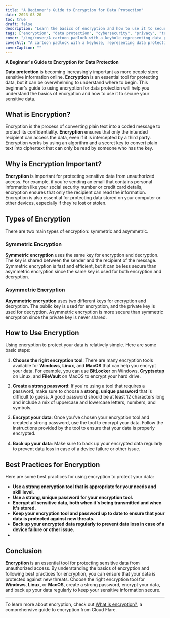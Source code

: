 ```yaml
---
title: "A Beginner's Guide to Encryption for Data Protection"
date: 2023-03-20
toc: true
draft: false
description: "Learn the basics of encryption and how to use it to secure your sensitive data with this beginner's guide to encryption."
tags: ["encryption", "data protection", "cybersecurity", "privacy", "technology", "online security", "symmetric encryption", "asymmetric encryption", "security", "internet privacy", "cryptography", "encrypted messaging", "digital security", "data privacy", "encrypted data", "encryption software", "data encryption", "computer security", "network security", "password protection"]
cover: "/img/cover/A_cartoon_padlock_with_a_keyhole_representing_data_protection.png"
coverAlt: "A cartoon padlock with a keyhole, representing data protection through encryption."
coverCaption: ""
---
```

**A Beginner's Guide to Encryption for Data Protection**

**Data protection** is becoming increasingly important as more people store sensitive information online. **Encryption** is an essential tool for protecting data, but it can be overwhelming to understand where to begin. This beginner's guide to using encryption for data protection will help you understand the basics of encryption and how to use it to secure your sensitive data.

## What is Encryption?

Encryption is the process of converting plain text into a coded message to protect its confidentiality. **Encryption** ensures that only the intended recipient can access the data, even if it is intercepted by a third party. Encryption works by using an algorithm and a secret key to convert plain text into ciphertext that can only be read by someone who has the key.

## Why is Encryption Important?

**Encryption** is important for protecting sensitive data from unauthorized access. For example, if you're sending an email that contains personal information like your social security number or credit card details, encryption ensures that only the recipient can read the information. Encryption is also essential for protecting data stored on your computer or other devices, especially if they're lost or stolen.

## Types of Encryption

There are two main types of encryption: symmetric and asymmetric.

### Symmetric Encryption

**Symmetric encryption** uses the same key for encryption and decryption. The key is shared between the sender and the recipient of the message. Symmetric encryption is fast and efficient, but it can be less secure than asymmetric encryption since the same key is used for both encryption and decryption.

### Asymmetric Encryption

**Asymmetric encryption** uses two different keys for encryption and decryption. The public key is used for encryption, and the private key is used for decryption. Asymmetric encryption is more secure than symmetric encryption since the private key is never shared.

## How to Use Encryption

Using encryption to protect your data is relatively simple. Here are some basic steps:

1. **Choose the right encryption tool**: There are many encryption tools available for **Windows**, **Linux**, and **MacOS** that can help you encrypt your data. For example, you can use **BitLocker** on Windows, **Cryptsetup** on Linux, and **FileVault** on MacOS to encrypt your hard drive.

2. **Create a strong password**: If you're using a tool that requires a password, make sure to choose a **strong, unique password** that is difficult to guess. A good password should be at least 12 characters long and include a mix of uppercase and lowercase letters, numbers, and symbols.

3. **Encrypt your data**: Once you've chosen your encryption tool and created a strong password, use the tool to encrypt your data. Follow the instructions provided by the tool to ensure that your data is properly encrypted.

4. **Back up your data**: Make sure to back up your encrypted data regularly to prevent data loss in case of a device failure or other issue.

## Best Practices for Encryption

Here are some best practices for using encryption to protect your data:

- **Use a strong encryption tool that is appropriate for your needs and skill level.**
- **Use a strong, unique password for your encryption tool.**
- **Encrypt all sensitive data, both when it's being transmitted and when it's stored.**
- **Keep your encryption tool and password up to date to ensure that your data is protected against new threats.**
- **Back up your encrypted data regularly to prevent data loss in case of a device failure or other issue.**
- 
## Conclusion

**Encryption** is an essential tool for protecting sensitive data from unauthorized access. By understanding the basics of encryption and following best practices for encryption, you can ensure that your data is protected against new threats. Choose the right encryption tool for **Windows**, **Linux**, or **MacOS**, create a strong password, encrypt your data, and back up your data regularly to keep your sensitive information secure.

______

To learn more about encryption, check out [What is encryption?](https://www.cloudflare.com/learning/ssl/what-is-encryption/), a comprehensive guide to encryption from Cloud Flare.
